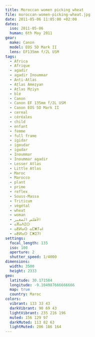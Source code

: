 ```yaml
---
title: Moroccan women picking wheat
file: moroccan-women-picking-wheat.jpg
date: 2011-05-06 11:05:00 +02:00
dates:
  iso: 2011-05-06
  human: 6th May 2011
gear:
  make: Canon
  model: EOS 5D Mark II
  lens: EF135mm f/2L USM
tags:
  - Africa
  - Afrique
  - agadir
  - agadir Inoummar
  - Anti-Atlas
  - Aṭlas Ameẓyan
  - Aṭlas Mẓiyn
  - blé
  - Canon
  - Canon EF 135mm f/2L USM
  - Canon EOS 5D Mark II
  - cereal
  - céréales
  - child
  - enfant
  - femme
  - full frame
  - igidar
  - igoudar
  - igudar
  - Inoummar
  - Inoummar agadir
  - Lesser Atlas
  - Little Atlas
  - Maroc
  - Marocco
  - plant
  - prime
  - reflex
  - Souss-Massa
  - Triticum
  - végétal
  - wheat
  - woman
  - الأطلس الصغير
  - ⴰⴳⴰⴷⵉⵔ
  - ⴰⵟⵍⴰⵙ ⴰⵎⵥⵢⴰⵏ
  - ⴰⵟⵍⴰⵙ ⵎⵥⵉⵢⵏ
settings:
  focal_length: 135
  iso: 100
  aperture: 2
  shutter_speed: 1/4000
dimensions:
  width: 3500
  height: 2333
geo:
  latitude: 30.171584
  longitude: -9.104987666666666
  map: true
  country: Maroc
colors:
  vibrant: 133 33 43
  darkVibrant: 90 69 43
  lightVibrant: 235 216 196
  muted: 156 129 97
  darkMuted: 113 82 63
  lightMuted: 206 186 164
---
```



